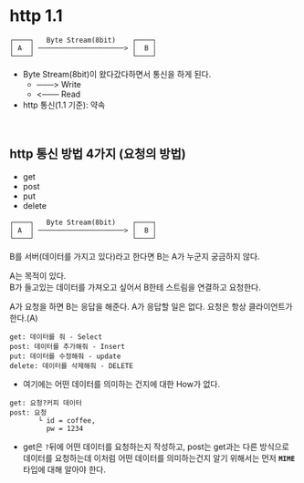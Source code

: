 # http 1.1
```   
┌────┐   Byte Stream(8bit)    ┌────┐
│ A  │ ─────────────────────> │  B │
└────┘                        └────┘
```
- Byte Stream(8bit)이 왔다갔다하면서 통신을 하게 된다.  
    - ───> Write  
    - <─── Read
- http 통신(1.1 기준): 약속
<br>  

## http 통신 방법 4가지 (요청의 방법)

- get
- post
- put
- delete

```   
┌────┐   Byte Stream(8bit)    ┌────┐
│ A  │ ─────────────────────> │  B │
└────┘                        └────┘
```



B를 서버(데이터를 가지고 있다)라고 한다면 B는 A가 누군지 궁금하지 않다.

A는 목적이 있다.   
B가 들고있는 데이터를 가져오고 싶어서 B한테 스트림을 연결하고 요청한다.

A가 요청을 하면 B는 응답을 해준다. A가 응답할 일은 없다. 요청은 항상 클라이언트가 한다.(A)


```
get: 데이터를 줘 - Select
post: 데이터를 추가해줘 - Insert
put: 데이터를 수정해줘 - update
delete: 데이터를 삭제해줘 - DELETE
```
- 여기에는 어떤 데이터를 의미하는 건지에 대한 How가 없다. 

```  
get: 요청?커피 데이터  
post: 요청  
       └ id = coffee, 
         pw = 1234
```
- get은 `?`뒤에 어떤 데이터를 요청하는지 작성하고, post는 get과는 다른 방식으로 데이터를 요청하는데 이처럼 어떤 데이터를 의미하는건지 알기 위해서는 먼저 **`MIME`** 타입에 대해 알아야 한다.